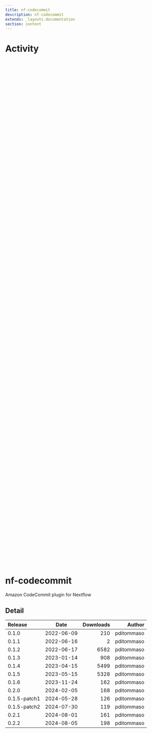 ```yaml
---
title: nf-codecommit
description: nf-codecommit
extends: _layouts.documentation
section: content
---
```


# Activity

<div style="position: relative; height:40vh; width:80vw">
    <canvas id="releases"></canvas>
</div>
<script type="module" src="docs/nf-codecommit/nf-codecommit.js"></script>

# nf-codecommit
Amazon CodeCommit plugin for Nextflow


## Detail

| Release                               | Date | Downloads                        | Author |
| :------------ | :---------: | ------: | -----------: |
 | 0.1.0 | 2022-06-09 | 210 | pditommaso |
 | 0.1.1 | 2022-06-16 | 2 | pditommaso |
 | 0.1.2 | 2022-06-17 | 6582 | pditommaso |
 | 0.1.3 | 2023-01-14 | 908 | pditommaso |
 | 0.1.4 | 2023-04-15 | 5499 | pditommaso |
 | 0.1.5 | 2023-05-15 | 5328 | pditommaso |
 | 0.1.6 | 2023-11-24 | 162 | pditommaso |
 | 0.2.0 | 2024-02-05 | 168 | pditommaso |
 | 0.1.5-patch1 | 2024-05-28 | 126 | pditommaso |
 | 0.1.5-patch2 | 2024-07-30 | 119 | pditommaso |
 | 0.2.1 | 2024-08-01 | 161 | pditommaso |
 | 0.2.2 | 2024-08-05 | 198 | pditommaso |
